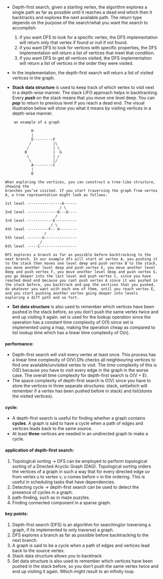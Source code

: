 - Depth-first search, given a starting vertex, the algorithm explores a single path as far as possible until it reaches a dead end which then it backtracks and explores the next available path. The return type depends on the purpose of the search/what you want the search to accomplish:
   1. if you want DFS to look for a specific vertex, the DFS implementation will return only that vertex if found or null if not found.
   2. if you want DFS to look for vertices with specific properties, the DFS implementation will return a list of vertices that meet that condition.
   3. if you want DFS to get all vertices visited, the DFS implementation will return a list of vertices in the order they were visited.   
- In the implementation, the depth-first search will return a list of visited vertices in the graph.

-  **Stack data structure** is used to keep track of which vertex to visit next in a depth-wise manner. The stack LIFO approach helps in backtracking. Every ***push*** on the stack means that you move one level deep. You can ***pop*** to return to previous level if you reach a dead end.
The visual illustration below will show you what it means by visiting vertices in a depth-wise manner.
```
    an example of a graph

            H
            |
            E---------F
           /          |\
          /           | \
         B            |  G
          \           | /
           \          |/
            A---------C
            |
            D

When exploring the vertices, you can construct a tree-like structure, showing the
branches you’ve visited. If you start traversing the graph from vertex A, a tree representation might look as follows:

1st level ----------------A------
                         / \
2nd level --------------B---D----
                       /
3rd level ------------E----------
                     / \ 
4th level ----------F-- H--------
                  /
5th level -------G---------------
                /
6th level -----C-----------------   

DFS explores a branch as far as possible before backtracking to the next branch. In our example dfs will start at vertex A, you pushing it to the stack then moves one level deep and push vertex B to the stack, you move another level deep and push vertex E, you move another level deep and push vertex F, you move another level deep and push vertex G, you go deeper into the last level and push vertex C, since you have reached dead end because you cant push vertex A since it was pushed in the stack before, you backtrack and pop the vertices that you pushed, do whatever you want with each one of them, until you reach vertex E, and you start pushing another vertex going deeper into levels exploring a diff path and so fort.

```
- **Set data structure** is also used to remember which vertices have been pushed in the stack before, so you don’t push the same vertex twice and end up visiting it again. set is used for the lookup operation since the operation has a constant time complexity of O(1) since set is implemented using a map, making the operation cheap as compared to list lookup time which has a linear time complexity of O(n).


#### performance:
- Depth-first search will visit every vertex at least once. This process has a linear time complexity of O(V).Dfs checks all neighbouring vertices to find one available/unvisited vertex to visit. The time complexity of this is O(E) because you have to visit every edge in the graph in the worse case. The overall time complexity for depth-first search is O(V + E).
-  The space complexity of depth-first search is O(V) since you have to store the vertices in three separate structures: stack, set(which will remember if a vertex has been pushed before in stack) and list(stores the visited vertices).
  
#### cycle:
- A depth-first search is useful for finding whether a graph contains **cycles**. A
graph is said to have a cycle when a path of edges and vertices leads back to the
same source.
- At least **three** vertices are needed in an undirected graph to make a cycle.

   
#### application of depth-first search:
1. Topological sorting -> DFS can be employed to perform topological sorting of a Directed Acyclic Graph (DAG). Topological sorting orders the vertices of a graph in such a way that for every directed edge uv from vertex u to vertex v, u comes before v in the ordering. This is useful in scheduling tasks that have dependencies.
2. Detecting cycle -> depth-first search can be used to detect the presence of cycles in a graph.
3. path-finding, such as in maze puzzles.
4. Finding connected component in a sparse graph.


#### key points:
1. Depth-first search (DFS) is an algorithm for searching(or traversing a graph, if its implemented to only traverse) a graph.
2. DFS explores a branch as far as possible before backtracking to the next branch.
3. A graph is said to be a cycle when a path of edges and vertices lead back to the source vertex.
4. Stack data structure allows you to backtrack
5. Set data structure is also used to remember which vertices have been pushed in the stack before, so you don’t push the same vertex twice and end up visiting it again. Which might result to an infinity loop.